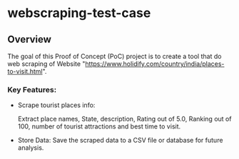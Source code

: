 # webscraping-test-case

## Overview

The goal of this Proof of Concept (PoC) project is to create a tool that do web scraping of Website "https://www.holidify.com/country/india/places-to-visit.html".

### Key Features:

- Scrape tourist places info:

  Extract place names, State, description, Rating out of 5.0, Ranking out of 100, number of tourist attractions and best time to visit.

- Store Data: Save the scraped data to a CSV file or database for future analysis.
